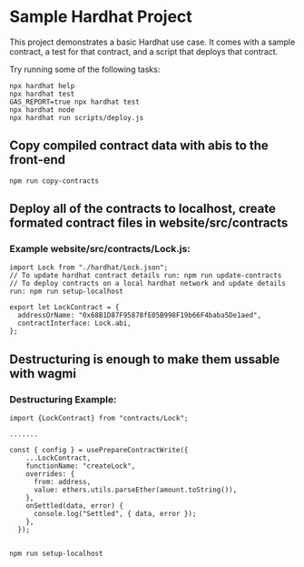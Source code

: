 # Sample Hardhat Project

This project demonstrates a basic Hardhat use case. It comes with a sample contract, a test for that contract, and a script that deploys that contract.

Try running some of the following tasks:

```shell
npx hardhat help
npx hardhat test
GAS_REPORT=true npx hardhat test
npx hardhat node
npx hardhat run scripts/deploy.js
```

## Copy compiled contract data with abis to the front-end

```
npm run copy-contracts
```

## Deploy all of the contracts to localhost, create formated contract files in website/src/contracts

### Example website/src/contracts/Lock.js:

```
import Lock from "./hardhat/Lock.json";
// To update hardhat contract details run: npm run update-contracts
// To deploy contracts on a local hardhat network and update details run: npm run setup-localhost

export let LockContract = {
  addressOrName: "0x68B1D87F95878fE05B998F19b66F4baba5De1aed",
  contractInterface: Lock.abi,
};
```

## Destructuring is enough to make them ussable with wagmi

### Destructuring Example:

```
import {LockContract} from "contracts/Lock";

.......

const { config } = usePrepareContractWrite({
    ...LockContract,
    functionName: "createLock",
    overrides: {
      from: address,
      value: ethers.utils.parseEther(amount.toString()),
    },
    onSettled(data, error) {
      console.log("Settled", { data, error });
    },
  });


```

```
npm run setup-localhost
```
